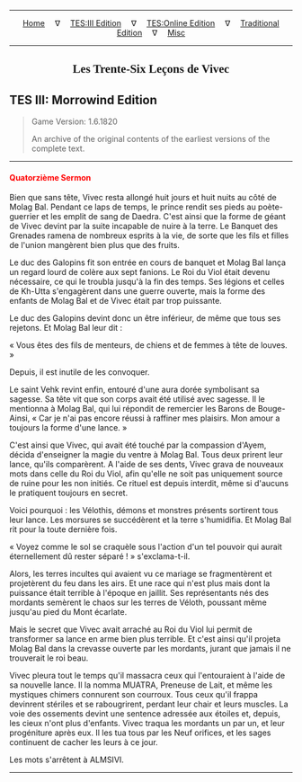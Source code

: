 
---

<!-- Jekyll Page Links -->

<center>
<a href="../../../../index.html">Home</a>
&emsp;&nabla;&emsp;
<a href="../../../index-tes3.html">TES:III Edition</a>
&emsp;&nabla;&emsp;
<a href="../../../index-teso.html">TES:Online Edition</a>
&emsp;&nabla;&emsp;
<a href="../../../index-traditional.html">Traditional Edition</a>
&emsp;&nabla;&emsp;
<a href="../../../index-misc.html">Misc</a>
</center>

<!-- Markdown Body Below: -->

---

<center>
<h2><span style="font-family:Georgia">Les Trente-Six Leçons de Vivec</span></h2>
</center>

## TES III: Morrowind Edition

> Game Version: 1.6.1820
>
> An archive of the original contents of the earliest versions of the complete text.

---

#### <span style="color:red">Quatorzième Sermon</span>

Bien que sans tête, Vivec resta allongé huit jours et huit nuits au côté de Molag Bal. Pendant ce laps de temps, le prince rendit ses pieds au poète-guerrier et les emplit de sang de Daedra. C'est ainsi que la forme de géant de Vivec devint par la suite incapable de nuire à la terre. Le Banquet des Grenades ramena de nombreux esprits à la vie, de sorte que les fils et filles de l'union mangèrent bien plus que des fruits.

Le duc des Galopins fit son entrée en cours de banquet et Molag Bal lança un regard lourd de colère aux sept fanions. Le Roi du Viol était devenu nécessaire, ce qui le troubla jusqu'à la fin des temps. Ses légions et celles de Kh-Utta s'engagèrent dans une guerre ouverte, mais la forme des enfants de Molag Bal et de Vivec était par trop puissante.

Le duc des Galopins devint donc un être inférieur, de même que tous ses rejetons. Et Molag Bal leur dit :

« Vous êtes des fils de menteurs, de chiens et de femmes à tête de louves. »

Depuis, il est inutile de les convoquer.

Le saint Vehk revint enfin, entouré d'une aura dorée symbolisant sa sagesse. Sa tête vit que son corps avait été utilisé avec sagesse. Il le mentionna à Molag Bal, qui lui répondit de remercier les Barons de Bouge-Ainsi, « Car je n'ai pas encore réussi à raffiner mes plaisirs. Mon amour a toujours la forme d'une lance. »

C'est ainsi que Vivec, qui avait été touché par la compassion d'Ayem, décida d'enseigner la magie du ventre à Molag Bal. Tous deux prirent leur lance, qu'ils comparèrent. A l'aide de ses dents, Vivec grava de nouveaux mots dans celle du Roi du Viol, afin qu'elle ne soit pas uniquement source de ruine pour les non initiés. Ce rituel est depuis interdit, même si d'aucuns le pratiquent toujours en secret.

Voici pourquoi : les Vélothis, démons et monstres présents sortirent tous leur lance. Les morsures se succédèrent et la terre s'humidifia. Et Molag Bal rit pour la toute dernière fois.

« Voyez comme le sol se craquèle sous l'action d'un tel pouvoir qui aurait éternellement dû rester séparé ! » s'exclama-t-il.

Alors, les terres incultes qui avaient vu ce mariage se fragmentèrent et projetèrent du feu dans les airs. Et une race qui n'est plus mais dont la puissance était terrible à l'époque en jaillit. Ses représentants nés des mordants semèrent le chaos sur les terres de Véloth, poussant même jusqu'au pied du Mont écarlate.

Mais le secret que Vivec avait arraché au Roi du Viol lui permit de transformer sa lance en arme bien plus terrible. Et c'est ainsi qu'il projeta Molag Bal dans la crevasse ouverte par les mordants, jurant que jamais il ne trouverait le roi beau.

Vivec pleura tout le temps qu'il massacra ceux qui l'entouraient à l'aide de sa nouvelle lance. Il la nomma MUATRA, Preneuse de Lait, et même les mystiques chimers connurent son courroux. Tous ceux qu'il frappa devinrent stériles et se rabougrirent, perdant leur chair et leurs muscles. La voie des ossements devint une sentence adressée aux étoiles et, depuis, les cieux n'ont plus d'enfants. Vivec traqua les mordants un par un, et leur progéniture après eux. Il les tua tous par les Neuf orifices, et les sages continuent de cacher les leurs à ce jour.

Les mots s'arrêtent à ALMSIVI.

---
